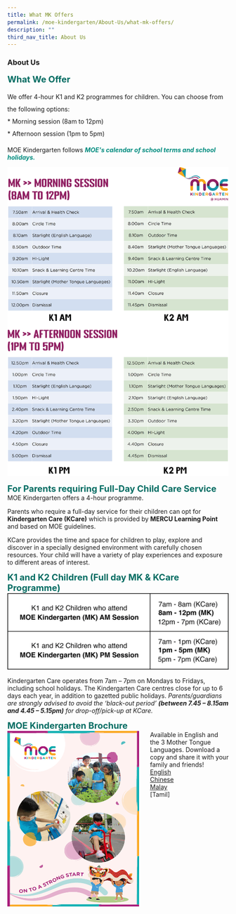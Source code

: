 ```yaml
---
title: What MK Offers
permalink: /moe-kindergarten/About-Us/what-mk-offers/
description: ""
third_nav_title: About Us
---
```

### **About Us**
<b style="color:#016C62; font-size:20px; ">What We Offer</b><br>

<p style="line-height:2;">We offer 4-hour K1 and K2 programmes for children. You can choose from the following options:<br>
*   Morning session (8am to 12pm)<br>
*   Afternoon session (1pm to 5pm)<br>
</p>

MOE Kindergarten follows <b><i style="color:#038C7F;">MOE's calendar of school terms and school holidays.</i></b>

![](/images/MKtimetable.png)

<b style="color:#016C62; font-size:20px;">For Parents requiring Full-Day Child Care Service</b><br>
MOE Kindergarten offers a 4-hour programme.

Parents who require a full-day service for their children can opt for <b>Kindergarten Care (KCare)</b> which is provided by <b>MERCU Learning Point</b> and based on MOE guidelines.

KCare provides the time and space for children to play, explore and discover in a specially designed environment with carefully chosen resources. Your child will have a variety of play experiences and exposure to different areas of interest.

<b style="color:#016C62; font-size:20px; ">K1 and K2 Children (Full day MK & KCare Programme)</b><br>
![](/images/MKprogramme.png)

Kindergarten Care operates from 7am – 7pm on Mondays to Fridays, including school holidays. The Kindergarten Care centres close for up to 6 days each year, in addition to gazetted public holidays.
*Parents/guardians are strongly advised to avoid the ‘black-out period’ **(between 7.45 – 8.15am and 4.45 – 5.15pm)** for drop-off/pick-up at KCare.*

<b style="color:#016C62; font-size:20px; ">MOE Kindergarten Brochure</b><br>
<img src="/images/MK Brochure June 2022.png" alt="MK Brochure" style="float:left;margin-right:25px;width:300px;height:400px;">Available in English and the 3 Mother Tongue Languages. Download a copy and share it with your family and friends!<br>
[English](/files/MOE%20Brochure%20English%202022.pdf)<br>
[Chinese](/files/MOE%20Brochure%20Chinese%202022.pdf)<br>
[Malay](/files/MOE%20Brochure%20Malay%202022.pdf)<br>[Tamil]